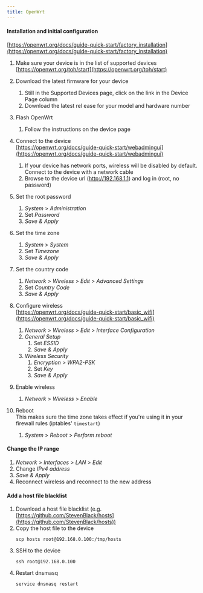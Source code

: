 ```yaml
---
title: OpenWrt
---
```


#### Installation and initial configuration

[https://openwrt.org/docs/guide-quick-start/factory_installation](https://openwrt.org/docs/guide-quick-start/factory_installation)

1. Make sure your device is in the list of supported devices  
[https://openwrt.org/toh/start](https://openwrt.org/toh/start)

2. Download the latest firmware for your device
    1. Still in the Supported Devices page, click on the link in the Device Page column
    2. Download the latest rel ease for your model and hardware number

3. Flash OpenWrt
    1. Follow the instructions on the device page

4. Connect to the device  
[https://openwrt.org/docs/guide-quick-start/webadmingui](https://openwrt.org/docs/guide-quick-start/webadmingui)
    1. If your device has network ports, wireless will be disabled by default. Connect to the device with a network cable
    2. Browse to the device url (http://192.168.1.1) and log in (root, no password)

5. Set the root password
    1. *System* > *Administration*
    2. Set *Password*
    3. *Save & Apply*

6. Set the time zone
    1. *System* > *System*
    2. Set *Timezone*
    3. *Save & Apply*

7. Set the country code
    1. *Network* > *Wireless* > *Edit* > *Advanced Settings*
    2. Set *Country Code*
    3. *Save & Apply*

8. Configure wireless  
[https://openwrt.org/docs/guide-quick-start/basic_wifi](https://openwrt.org/docs/guide-quick-start/basic_wifi)
    1. *Network* > *Wireless* > *Edit* > *Interface Configuration*
    2. *General Setup*
        1. Set *ESSID*
        2. *Save & Apply*
    3. *Wireless Security*
        1. *Encryption* > *WPA2-PSK*
        2. Set *Key*
        3. *Save & Apply*

9. Enable wireless
    1. *Network* > *Wireless* > *Enable*
    
10. Reboot  
This makes sure the time zone takes effect if you're using it in your firewall rules (iptables' `timestart`)
    1. *System* > *Reboot* > *Perform reboot*


#### Change the IP range

1. *Network* > *Interfaces* > *LAN* > *Edit*
2. Change *IPv4 address*
3. *Save & Apply*
4. Reconnect wireless and reconnect to the new address


#### Add a host file blacklist

1. Download a host file blacklist (e.g. [https://github.com/StevenBlack/hosts](https://github.com/StevenBlack/hosts))
1. Copy the host file to the device
    ```
    scp hosts root@192.168.0.100:/tmp/hosts
    ```
1. SSH to the device
    ```
    ssh root@192.168.0.100
    ```
1. Restart dnsmasq
    ```
    service dnsmasq restart
    ```
